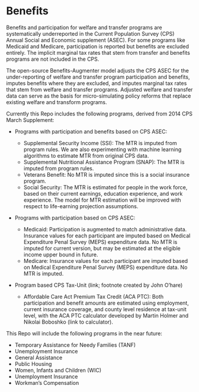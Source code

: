# Benefits

Benefits and participation for welfare and transfer programs are systematically underreported in the Current Population Survey (CPS) Annual Social and Economic supplement (ASEC). For some programs like Medicaid and Medicare, participation is reported but benefits are excluded entirely. The implicit marginal tax rates that stem from transfer and benefits programs are not included in the CPS.

The open-source Benefits-Augmenter model adjusts the CPS ASEC for the under-reporting of welfare and transfer program participation and benefits, imputes benefits where they are excluded, and imputes marginal tax rates that stem from welfare and transfer programs. Adjusted welfare and transfer data can serve as the basis for micro-simulating policy reforms that replace existing welfare and transform programs.

Currently this Repo includes the following programs, derived from 2014 CPS March Supplement:

- Programs with participation and benefits based on CPS ASEC:
    - Supplemental Security Income (SSI): The MTR is imputed from program rules. We are also experimenting with machine learning algorithms to estimate MTR from original CPS data.
    - Supplemental Nutritional Assistance Program (SNAP): The MTR is imputed from program rules.
    - Veterans Benefit: No MTR is imputed since this is a social insurance program.
    - Social Security: The MTR is estimated for people in the work force, based on their current earnings, education experience, and work experience. The model for MTR estimation will be improved with respect to life-earning projection assumptions.

-   Programs with participation based on CPS ASEC:
    - Medicaid: Participation is augmented to match administrative data. Insurance values for each participant are imputed based on Medical Expenditure Penal Survey (MEPS) expenditure data. No MTR is imputed for current version, but may be estimated at the eligible income upper bound in future.
    - Medicare: Insurance values for each participant are imputed based on Medical Expenditure Penal Survey (MEPS) expenditure data. No MTR is imputed.

- Program based CPS Tax-Unit (link; footnote created by John O’hare)
    - Affordable Care Act Premium Tax Credit (ACA PTC): Both participation and benefit amounts are estimated using employment, current insurance coverage, and county level residence at tax-unit level, with the ACA PTC calculator developed by Martin Holmer and Nikolai Boboshko (link to calculator).  

This Repo will include the following programs in the near future:

- Temporary Assistance for Needy Families (TANF)
- Unemployment Insurance
- General Assistance
- Public Housing
- Women, Infants and Children (WIC)
- Unemployment Insurance
- Workman’s Compensation